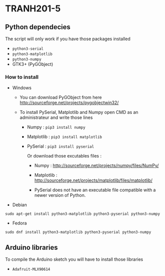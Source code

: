# TRANH201-5
## Python dependecies
The script will only work if you have those packages installed 
 - `python3-serial`
 - `python3-matplotlib`
 - `python3-numpy`
 - GTK3+ (PyGObject)
 
 
### How to install 
- Windows
  * You can download PyGObject from here http://sourceforge.net/projects/pygobjectwin32/
  * To install PySerial, Matplotlib and Numpy open CMD as an administrateur and write those lines
  
    * Numpy : `pip3 install numpy`
    
    * Matplotlib : `pip3 install matplotlib` 
    
    * PySerial : `pip3 install pyserial`
   
      Or download those excutables files : 

      * Numpy : http://sourceforge.net/projects/numpy/files/NumPy/

      * Matplotlib : http://sourceforge.net/projects/matplotlib/files/matplotlib/ 

      * PySerial does not have an executable file compatible with a newer version of Python.
- Debian

 `sudo apt-get install python3-matplotlib python3-pyserial python3-numpy`

- Fedora 

 `sudo dnf install python3-matplotlib python3-pyserial python3-numpy`

## Arduino libraries
To compile the Arduino sketch you will have to install those libraries
 - `Adafruit-MLX90614` 
